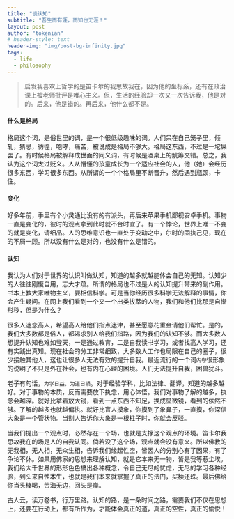 ```yaml
---
title: "谈认知"
subtitle: "吾生而有涯，而知也无涯！"
layout: post
author: "tokenian"
# header-style: text
header-img: "img/post-bg-infinity.jpg"
tags:
  - life
  - philosophy
---
```


> 启发我喜欢上哲学的是笛卡尔的我思故我在，因为他的坐标系，还有在政治课上被老师批评是唯心主义。但，生活的经验却一次又一次告诉我，他是对的。后来，他是错的。再后来，他什么都不是。

#### 什么是格局

格局这个词，是俗世里的词，是一个很低级趣味的词。人们呆在自己笼子里，倾轧，猜忌，彷徨，咆哮，痛苦，被说成是格局不够大。格局这东西，不过是一坨屎罢了。有时候格局被解释成世面的同义词，有时候是酒桌上的觥筹交错。总之，我认为这个词太过贬义。人从懵懂的孩童成长为一个适应社会的人，他（她）会经历很多东西，学习很多东西。从所谓的一个个格局里不断晋升，然后遇到瓶颈，卡住。

#### 变化

好多年前，手里有个小灵通比没有的有派头，再后来苹果手机鄙视安卓手机。事物一直是变化的，彼时的观点拿到此时就不合时宜了。有一个悖论，世界上唯一不变的就是变化，请细品。人的思维意识也一直处于变动之中，尔时的固执己见，现在的不屑一顾。所以没有什么是对的，也没有什么是错的。

#### 认知

我认为人们对于世界的认识叫做认知，知道的越多就越能体会自己的无知。认知少的人往往刚愎自用，志大才疏。所谓的格局也不过是人的认知提升带来的副作用。书本上教大家唯物主义，要相信科学。可是当你经历很多科学无法解释的事情，你会产生疑问。在网上我们看到一个又一个出类拔萃的人物，我们和他们比那是自惭形秽，但是为什么？

很多人迷恋高人，希望高人给他们指点迷津，甚至愿意花重金请他们帮忙。是的，我们大多数都是俗人，都渴求别人给我们指路，因为我们的认知不够。而大多数人想提升认知也难如登天，一是通过教育，二是自我读书学习，或者找高人学习，还有实践出真知。现在社会的分工非常细致，大多数人工作也局限在自己的圈子，很少接触其他人，这也让很多人无法有效的提升自我。最近流行的一个词`内卷`很形象的说明了不只是外在社会，也有内在心理的困境。人们无法提升自我，困兽犹斗。

老子有句话，`为学日益，为道日损`。对于经验学科，比如法律、翻译，知道的越多越好。对于事物的本质，反而需要放下执念，用心体悟。我们对事物了解的越多，执念会越深。就好比拿着放大镜，看到一点东西不知足，换成显微镜，看到的依然不够。了解的越多也就越偏执。就好比盲人摸象，你摸到了象鼻子，一直摸，你深信大象是一个管状物。当别人告诉你大象是一根柱子时，你就会反驳。

当我们提出一个观点时，必然存在一个场，也就是支撑这个观点的环境。笛卡尔我思故我在的场是人的自我认同。倘若没了这个场，观点就会没有意义。所以佛教的无我相，无人相，无众生相，告诉我们缘起性空，皆因人的分别心有了因果，有了争论不休。如果用佛家的思想来理解认知，就是它本来无一物，皆是我等惹尘埃。我们给大千世界的形形色色搞出各种概念，令自己无尽的忧虑，无尽的学习各种经验，到头来自性本生，也就是我们本来就掌握了真正的法门，买椟还珠。最后佛给你当头棒喝，苦海无边，回头是岸。

古人云，读万卷书，行万里路。认知的路，是一条时间之路，需要我们不仅在思想上，还要在行动上，都有所作为，才能体会真正的道，真正的空性，真正的愉悦！

